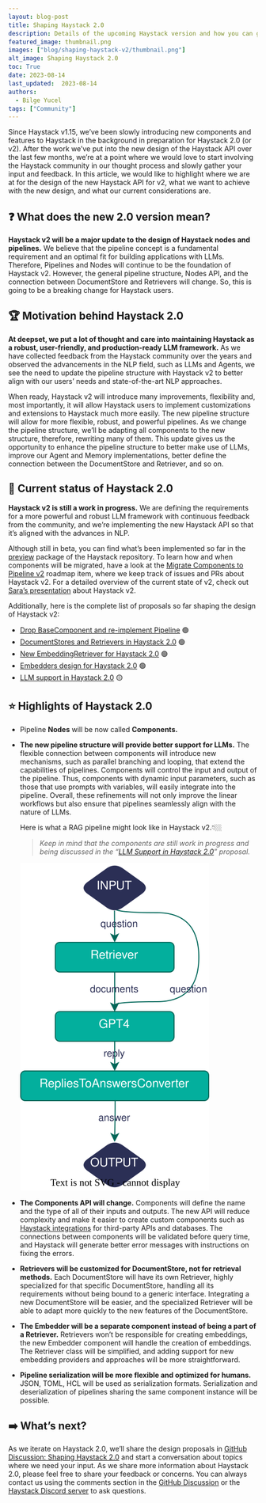 ```yaml
---
layout: blog-post
title: Shaping Haystack 2.0 
description: Details of the upcoming Haystack version and how you can give feedback 
featured_image: thumbnail.png
images: ["blog/shaping-haystack-v2/thumbnail.png"]
alt_image: Shaping Haystack 2.0
toc: True
date: 2023-08-14
last_updated:  2023-08-14
authors:
  - Bilge Yucel
tags: ["Community"]
---
```


Since Haystack v1.15, we’ve been slowly introducing new components and features to Haystack in the background in preparation for Haystack 2.0 (or v2). After the work we’ve put into the new design of the Haystack API over the last few months, we’re at a point where we would love to start involving the Haystack community in our thought process and slowly gather your input and feedback. In this article, we would like to highlight where we are at for the design of the new Haystack API for v2, what we want to achieve with the new design, and what our current considerations are. 

## ❓ What does the new 2.0 version mean?

**Haystack v2 will be a major update to the design of Haystack nodes and pipelines.** We believe that the pipeline concept is a fundamental requirement and an optimal fit for building applications with LLMs. Therefore, Pipelines and Nodes will continue to be the foundation of Haystack v2. However, the general pipeline structure, Nodes API, and the connection between DocumentStore and Retrievers will change. So, this is going to be a breaking change for Haystack users.

## 🏆 Motivation behind Haystack 2.0

**At deepset, we put a lot of thought and care into maintaining Haystack as a robust, user-friendly, and production-ready LLM framework.** As we have collected feedback from the Haystack community over the years and observed the advancements in the NLP field, such as LLMs and Agents, we see the need to update the pipeline structure with Haystack v2 to better align with our users’ needs and state-of-the-art NLP approaches. 

When ready, Haystack v2 will introduce many improvements, flexibility and, most importantly, it will allow Haystack users to implement customizations and extensions to Haystack much more easily. The new pipeline structure will allow for more flexible, robust, and powerful pipelines. As we change the pipeline structure, we’ll be adapting all components to the new structure, therefore, rewriting many of them. This update gives us the opportunity to enhance the pipeline structure to better make use of LLMs, improve our Agent and Memory implementations, better define the connection between the DocumentStore and Retriever, and so on.

## 📍 Current status of Haystack 2.0

**Haystack v2 is still a work in progress.** We are defining the requirements for a more powerful and robust LLM framework with continuous feedback from the community, and we’re implementing the new Haystack API so that it’s aligned with the advances in NLP. 

Although still in beta, you can find what’s been implemented so far in the [preview](https://github.com/deepset-ai/haystack/tree/main/haystack/preview) package of the Haystack repository. To learn how and when components will be migrated, have a look at the [Migrate Components to Pipeline v2](https://github.com/deepset-ai/haystack/issues/5265) roadmap item, where we keep track of issues and PRs about Haystack v2. For a detailed overview of the current state of v2, check out [Sara’s presentation](https://drive.google.com/drive/folders/1DoS3NDCI_YGNFUy-QRL0XzeRT7vJRrn7) about Haystack v2. 

Additionally, here is the complete list of proposals so far shaping the design of Haystack v2: 

- [Drop BaseComponent and re-implement Pipeline](https://github.com/deepset-ai/haystack/blob/main/proposals/text/4284-drop-basecomponent.md) 🟢
- [DocumentStores and Retrievers in Haystack 2.0](https://github.com/deepset-ai/haystack/blob/main/proposals/text/4370-documentstores-and-retrievers.md) 🟢
- [New EmbeddingRetriever for Haystack 2.0](https://github.com/deepset-ai/haystack/blob/main/proposals/text/3558-embedding_retriever.md) 🟢
- [Embedders design for Haystack 2.0](https://github.com/deepset-ai/haystack/blob/main/proposals/text/5390-embedders.md) 🟢
- [LLM support in Haystack 2.0](https://github.com/deepset-ai/haystack/pull/5540) 🟡

## ⭐ Highlights of Haystack 2.0

- Pipeline **Nodes** will be now called **Components.**
- **The new pipeline structure will provide better support for LLMs.** The flexible connection between components will introduce new mechanisms, such as parallel branching and looping, that extend the capabilities of pipelines. Components will control the input and output of the pipeline. Thus, components with dynamic input parameters, such as those that use prompts with variables, will easily integrate into the pipeline. Overall, these refinements will not only improve the linear workflows but also ensure that pipelines seamlessly align with the nature of LLMs.
    
    Here is what a RAG pipeline might look like in Haystack v2.👇🏼
    
    > *Keep in mind that the components are still work in progress and being discussed in the “[LLM Support in Haystack 2.0](https://github.com/deepset-ai/haystack/pull/5540)” proposal.*
    > 
    
    ![Representation of a RAG pipeline in Haystack v2](rag-representation.svg "*Representation of a RAG pipeline in Haystack v2*")
    
- **The Components API will change.** Components will define the name and the type of all of their inputs and outputs. The new API will reduce complexity and make it easier to create custom components such as [Haystack integrations](https://haystack.deepset.ai/integrations) for third-party APIs and databases. The connections between components will be validated before query time, and Haystack will generate better error messages with instructions on fixing the errors.
- **Retrievers will be customized for DocumentStore, not for retrieval methods.** Each DocumentStore will have its own Retriever, highly specialized for that specific DocumentStore, handling all its requirements without being bound to a generic interface. Integrating a new DocumentStore will be easier, and the specialized Retriever will be able to adapt more quickly to the new features of the DocumentStore.
- **The Embedder will be a separate component instead of being a part of a Retriever.** Retrievers won’t be responsible for creating embeddings, the new Embedder component will handle the creation of embeddings. The Retriever class will be simplified, and adding support for new embedding providers and approaches will be more straightforward.
- **Pipeline serialization will be more flexible and optimized for humans.** JSON, TOML, HCL will be used as serialization formats. Serialization and deserialization of pipelines sharing the same component instance will be possible.

## ➡️ What’s next?

As we iterate on Haystack 2.0, we’ll share the design proposals in [GitHub Discussion: Shaping Haystack 2.0](https://github.com/deepset-ai/haystack/discussions/5568) and start a conversation about topics where we need your input. As we share more information about Haystack 2.0, please feel free to share your feedback or concerns. You can always contact us using the comments section in the [GitHub Discussion](https://github.com/deepset-ai/haystack/discussions/5568) or the [Haystack Discord server](https://discord.com/invite/haystack) to ask questions.